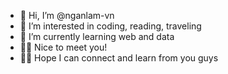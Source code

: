 - 👋 Hi, I’m @nganlam-vn
- 👀 I’m interested in coding, reading, traveling 
- 🌱 I’m currently learning web and data
- 🐱‍👤 Nice to meet you!
- 🐱‍🐉 Hope I can connect and learn from you guys

<!---
nganlam-vn/nganlam-vn is a ✨ special ✨ repository because its `README.md` (this file) appears on your GitHub profile.
You can click the Preview link to take a look at your changes.
--->

